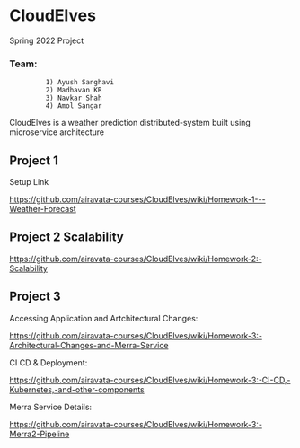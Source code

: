 # CloudElves
Spring 2022 Project

### Team:
			 1) Ayush Sanghavi
			 2) Madhavan KR
			 3) Navkar Shah
			 4) Amol Sangar

CloudElves is a weather prediction distributed-system built using microservice architecture


## Project 1

Setup Link

https://github.com/airavata-courses/CloudElves/wiki/Homework-1---Weather-Forecast

## Project 2 Scalability 

https://github.com/airavata-courses/CloudElves/wiki/Homework-2:-Scalability

## Project 3

Accessing Application and Artchitectural Changes: 

https://github.com/airavata-courses/CloudElves/wiki/Homework-3:-Architectural-Changes-and-Merra-Service

CI CD & Deployment: 

https://github.com/airavata-courses/CloudElves/wiki/Homework-3:-CI-CD,-Kubernetes,-and-other-components

Merra Service Details: 

https://github.com/airavata-courses/CloudElves/wiki/Homework-3:-Merra2-Pipeline
